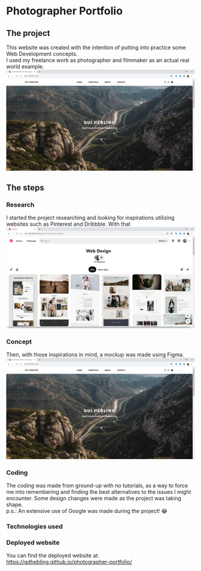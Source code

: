 # Photographer Portfolio

## The project
This website was created with the intention of putting into practice some Web Development concepts.  
I used my freelance work as photographer and filmmaker as an actual real world example.  
![Website Screenshot](img/readme-website-screenshot.png)

## The steps
### Research
I started the project researching and looking for inspirations utilizing websites such as Pinterest and Dribbble.
With that
![My Web Design Board on Pinterest](img/readme-pinterest-board.png)

### Concept
Then, with those inspirations in mind, a mockup was made using Figma.  
![Website Mockup using Figma](img/readme-website-screenshot.png)

### Coding
The coding was made from ground-up with no tutorials, as a way to force me into remembering and finding the best alternatives to the issues I might encounter. Some design changes were made as the project was taking shape.  
p.s.: An extensive use of Google was made during the project! 😂

### Technologies used


### Deployed website
You can find the deployed website at:
https://gdhebling.github.io/photographer-portfolio/